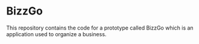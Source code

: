 # BizzGo
This repository contains the code for a prototype called BizzGo which is an application used to organize a business.
